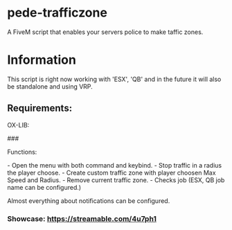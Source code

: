 # pede-trafficzone
A FiveM script that enables your servers police to make taffic zones.

# Information
<p>This script is right now working with 'ESX', 'QB' and in the future it will also be standalone and using VRP.</p>

## Requirements:
<p>OX-LIB:</p>

###<p>Functions:</p>
<p>- Open the menu with both command and keybind.
- Stop traffic in a radius the player choose.
- Create custom traffic zone with player choosen Max Speed and Radius.
- Remove current traffic zone.
- Checks job (ESX, QB job name can be configured.)</p>

<p>Almost everything about notifications can be configured.</p>

### Showcase: https://streamable.com/4u7ph1
